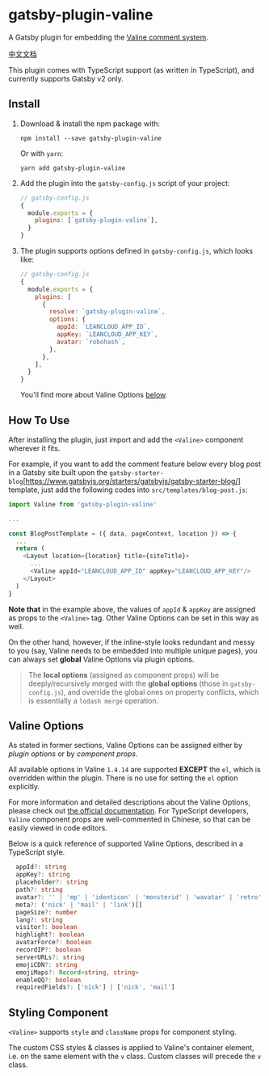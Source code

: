 # gatsby-plugin-valine

A Gatsby plugin for embedding the [Valine comment system](https://valine.js.org/en).

[中文文档](./README-zh.md)

This plugin comes with TypeScript support (as written in TypeScript), and currently supports Gatsby v2 only.

## Install

1. Download & install the npm package with:

   ```shell
   npm install --save gatsby-plugin-valine
   ```

   Or with `yarn`:

   ```shell
   yarn add gatsby-plugin-valine
   ```

2. Add the plugin into the `gatsby-config.js` script of your project:

   ```js
   // gatsby-config.js
   {
     module.exports = {
       plugins: [`gatsby-plugin-valine`],
     }
   }
   ```

3. The plugin supports options defined in `gatsby-config.js`, which looks like:

   ```js
   // gatsby-config.js
   {
     module.exports = {
       plugins: [
         {
           resolve: `gatsby-plugin-valine`,
           options: {
             appId: `LEANCLOUD_APP_ID`,
             appKey: `LEANCLOUD_APP_KEY`,
             avatar: `robohash`,
           },
         },
       ],
     }
   }
   ```

   You'll find more about Valine Options [below](#valine-options).

## How To Use

After installing the plugin, just import and add the `<Valine>` component wherever it fits.

For example, if you want to add the comment feature below every blog post in a Gatsby site built upon the `gatsby-starter-blog`[https://www.gatsbyjs.org/starters/gatsbyjs/gatsby-starter-blog/] template, just add the following codes into `src/templates/blog-post.js`:

```js
import Valine from 'gatsby-plugin-valine'

...

const BlogPostTemplate = ({ data, pageContext, location }) => {
  ...
  return (
    <Layout location={location} title={siteTitle}>
      ...
      <Valine appId="LEANCLOUD_APP_ID" appKey="LEANCLOUD_APP_KEY"/>
    </Layout>
  )
}
```

**Note that** in the example above, the values of `appId` & `appKey` are assigned as props to the `<Valine>` tag. Other Valine Options can be set in this way as well.

On the other hand, however, if the inline-style looks redundant and messy to you (say, Valine needs to be embedded into multiple unique pages), you can always set **global** Valine Options via plugin options.

> The **local options** (assigned as component props) will be deeply/recursively merged with the **global options** (those in `gatsby-config.js`), and override the global ones on property conflicts, which is essentially a `lodash merge` operation.

## Valine Options

As stated in former sections, Valine Options can be assigned either by _plugin options_ or by _component props_.

All available options in Valine `1.4.14` are supported **EXCEPT** the `el`, which is overridden within the plugin. There is no use for setting the `el` option explicitly.

For more information and detailed descriptions about the Valine Options, please check out [the official documentation](https://valine.js.org/en/configuration.html). For TypeScript developers, `Valine` component props are well-commented in Chinese, so that can be easily viewed in code editors.

Below is a quick reference of supported Valine Options, described in a TypeScript style.

```ts
  appId?: string
  appKey?: string
  placeholder?: string
  path?: string
  avatar?: '' | 'mp' | 'identicon' | 'monsterid' | 'wavatar' | 'retro' | 'robohash' | 'hide'
  meta?: ('nick' | 'mail' | 'link')[]
  pageSize?: number
  lang?: string
  visitor?: boolean
  highlight?: boolean
  avatarForce?: boolean
  recordIP?: boolean
  serverURLs?: string
  emojiCDN?: string
  emojiMaps?: Record<string, string>
  enableQQ?: boolean
  requiredFields?: ['nick'] | ['nick', 'mail']
```

## Styling Component

`<Valine>` supports `style` and `className` props for component styling.

The custom CSS styles & classes is applied to Valine's container element, i.e. on the same element with the `v` class. Custom classes will precede the `v` class.
